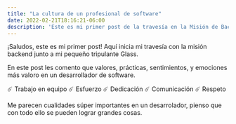 ```yaml
---
title: "La cultura de un profesional de software"
date: 2022-02-21T18:16:21-06:00
description: 'Este es mi primer post de la travesía en la Misión de Backend con Node JS de Launch X.'
---
```


¡Saludos, este es mi primer post! Aquí inicia mi travesía con la misión backend junto a mi pequeño tripulante Glass.

En este post les comento que valores, prácticas, sentimientos, y emociones más valoro en un desarrollador de software.

   ☄️ Trabajo en equipo
   ☄️ Esfuerzo
   ☄️ Dedicación
   ☄️ Comunicación
   ☄️ Respeto
   
Me parecen cualidades súper importantes en un desarrolador, pienso que con todo ello se pueden lograr grandes cosas.
